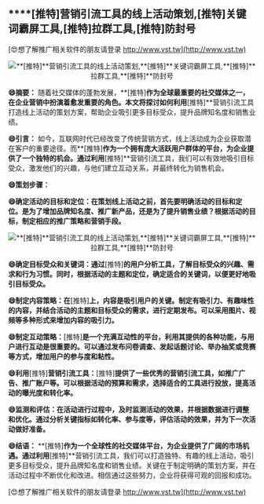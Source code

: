 ## ****[推特]**营销引流工具的线上活动策划,**[推特]**关键词霸屏工具,**[推特]**拉群工具,**[推特]**防封号**

[😍想了解推广相关软件的朋友请登录 http://www.vst.tw](http://www.vst.tw)

 <center><img src="https://vst.tw/MP4/tuiguang/png/1.png" alt="**[推特]**营销引流工具的线上活动策划,**[推特]**关键词霸屏工具,**[推特]**拉群工具,**[推特]**防封号"></center>

**😄摘要：**
随着社交媒体的蓬勃发展，**[推特]**作为全球最重要的社交媒体之一，在企业营销中扮演着愈发重要的角色。本文将探讨如何利用**[推特]**营销引流工具打造线上活动的策划方案，帮助企业吸引更多目标受众，提升品牌知名度和销售业绩。

**😄引言：**
如今，互联网时代已经改变了传统营销方式，线上活动成为企业获取潜在客户的重要途径。而**[推特]**作为一个拥有庞大活跃用户群体的平台，为企业提供了一个独特的机会。通过利用**[推特]**营销引流工具，我们可以有效地吸引目标受众，激发他们的兴趣，与他们建立互动关系，并最终转化为销售机会。

**😄策划步骤：**

**😄确定活动的目标和定位：在策划线上活动之前，首先要明确活动的目标和定位。是为了增加品牌知名度、推广新产品，还是为了提升销售业绩？根据活动的目标，制定相应的推广策略和营销手段。**

 <center><img src="https://vst.tw/MP4/tuiguang/png/3.png" alt="**[推特]**营销引流工具的线上活动策划,**[推特]**关键词霸屏工具,**[推特]**拉群工具,**[推特]**防封号"></center>

**😄确定目标受众和关键词：通过**[推特]**的用户分析工具，了解目标受众的兴趣、需求和行为习惯。同时，根据活动的主题和定位，确定适合的关键词，以便更好地吸引目标受众。**

**😄制定内容策略：在**[推特]**上，内容是吸引用户的关键。制定有吸引力、有趣味性的内容，并结合活动的主题和目标受众的需求，进行定期发布。可以采用图片、视频等多种形式来增加内容的吸引力。**

**😄制定互动策略：**[推特]**是一个充满互动性的平台，利用其提供的各种功能，与用户进行互动是很重要的。可以通过发布问卷调查、发起话题讨论、举办抽奖或竞赛等方式，增加用户的参与度和粘性。**

**😄利用**[推特]**营销引流工具：**[推特]**提供了一些优秀的营销引流工具，如推广广告、推广账户等。可以根据活动的预算和需求，选择适合的工具进行投放，提高活动的曝光度和转化率。**

**😄监测和评估：在活动进行过程中，及时监测活动的效果，并根据数据进行调整和优化。通过分析关键指标如转化率、参与度等，评估活动的效果，并为下一次活动做好准备。**

**😄结语：**
**[推特]**作为一个全球性的社交媒体平台，为企业提供了广阔的市场机遇。通过利用**[推特]**营销引流工具，我们可以打造独特、有趣的线上活动，吸引更多目标受众，提升品牌知名度和销售业绩。关键在于制定明确的策划方案，并在活动过程中不断优化和改进。相信通过这些努力，企业将获得可观的回报和成功。

[😍想了解推广相关软件的朋友请登录 http://www.vst.tw](http://www.vst.tw)



